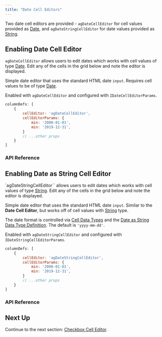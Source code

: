 ```yaml
---
title: "Date Cell Editors"
---
```


Two date cell editors are provided - `agDateCellEditor` for cell values provided as [Date](https://developer.mozilla.org/en-US/docs/Web/JavaScript/Reference/Global_Objects/Date), and `agDateStringCellEditor` for date values provided as [String](https://developer.mozilla.org/en-US/docs/Web/JavaScript/Reference/Global_Objects/String).

## Enabling Date Cell Editor

`agDateCellEditor` allows users to edit dates which works with cell values of type [Date](https://developer.mozilla.org/en-US/docs/Web/JavaScript/Reference/Global_Objects/Date). Edit any of the cells in the grid below and note the editor is displayed.

 <grid-example title='Date Editor' name='date-editor' type='generated' options='{ "modules": ["clientside"] }'></grid-example>

Simple date editor that uses the standard HTML date `input`. Requires cell values to be of type [Date](https://developer.mozilla.org/en-US/docs/Web/JavaScript/Reference/Global_Objects/Date).

Enabled with `agDateCellEditor` and configured with `IDateCellEditorParams`.

```js
columnDefs: [
    {
        cellEditor: 'agDateCellEditor',
        cellEditorParams: {
            min: '2000-01-01',
            min: '2019-12-31',
        }
        // ...other props
    }
]
```

### API Reference

<interface-documentation interfaceName='IDateCellEditorParams' names='["min","max","step"]'></interface-documentation>

## Enabling Date as String Cell Editor

`agDateStringCellEditor`` allows users to edit dates which works with cell values of type [String](https://developer.mozilla.org/en-US/docs/Web/JavaScript/Reference/Global_Objects/String). Edit any of the cells in the grid below and note the editor is displayed.

<grid-example title='Date as String Editor' name='date-as-string-editor' type='generated' options='{ "modules": ["clientside"] }'></grid-example>

Simple date editor that uses the standard HTML date `input`. Similar to the **Date Cell Editor**, but works off of cell values with [String](https://developer.mozilla.org/en-US/docs/Web/JavaScript/Reference/Global_Objects/String) type.

The date format is controlled via [Cell Data Types](/cell-data-types/) and the [Date as String Data Type Definition](/cell-data-types/#date-as-string-data-type-definition). The default is `'yyyy-mm-dd'`.

Enabled with `agDateStringCellEditor` and configured with `IDateStringCellEditorParams`.

```js
columnDefs: [
    {
        cellEditor: 'agDateStringCellEditor',
        cellEditorParams: {
            min: '2000-01-01',
            min: '2019-12-31',
        }
        // ...other props
    }
]
```

### API Reference

<interface-documentation interfaceName='IDateStringCellEditorParams' names='["min","max","step"]'></interface-documentation>


## Next Up

Continue to the next section: [Checkbox Cell Editor](../provided-cell-editors-checkbox/).

